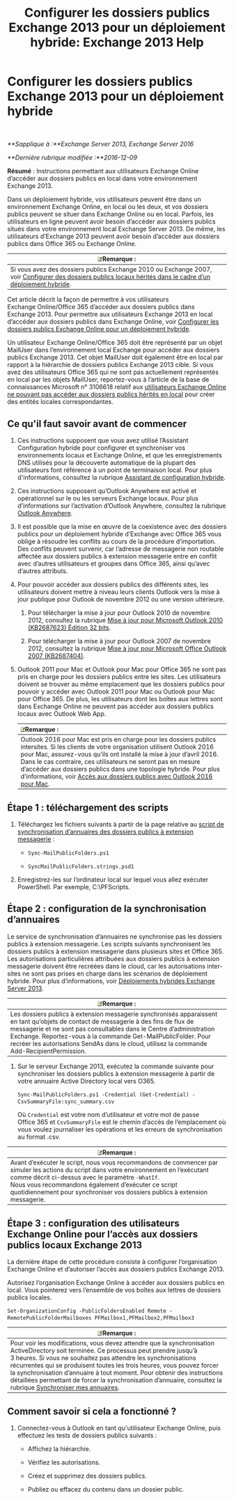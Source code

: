 ﻿---
title: 'Configurer les dossiers publics Exchange 2013 pour un déploiement hybride: Exchange 2013 Help'
TOCTitle: Configurer les dossiers publics Exchange 2013 pour un déploiement hybride
ms:assetid: b828520f-022c-4fcb-ab68-e1c330e87c33
ms:mtpsurl: https://technet.microsoft.com/fr-fr/library/Dn986544(v=EXCHG.150)
ms:contentKeyID: 65452457
ms.date: 04/24/2018
mtps_version: v=EXCHG.150
ms.translationtype: HT
---

# Configurer les dossiers publics Exchange 2013 pour un déploiement hybride

 

_**Sapplique à :**Exchange Server 2013, Exchange Server 2016_

_**Dernière rubrique modifiée :**2016-12-09_

**Résumé** : Instructions permettant aux utilisateurs Exchange Online d’accéder aux dossiers publics en local dans votre environnement Exchange 2013.

Dans un déploiement hybride, vos utilisateurs peuvent être dans un environnement Exchange Online, en local ou les deux, et vos dossiers publics peuvent se situer dans Exchange Online ou en local. Parfois, les utilisateurs en ligne peuvent avoir besoin d’accéder aux dossiers publics situés dans votre environnement local Exchange Server 2013. De même, les utilisateurs d’Exchange 2013 peuvent avoir besoin d’accéder aux dossiers publics dans Office 365 ou Exchange Online.

<table>
<thead>
<tr class="header">
<th><img src="images/JJ159664.note(EXCHG.150).gif" title="Remarque" alt="Remarque" />Remarque :</th>
</tr>
</thead>
<tbody>
<tr class="odd">
<td>Si vous avez des dossiers publics Exchange 2010 ou Exchange 2007, voir <a href="configure-legacy-on-premises-public-folders-for-a-hybrid-deployment-exchange-2013-help.md">Configurer des dossiers publics locaux hérités dans le cadre d’un déploiement hybride</a>.</td>
</tr>
</tbody>
</table>


Cet article décrit la façon de permettre à vos utilisateurs Exchange Online/Office 365 d’accéder aux dossiers publics dans Exchange 2013. Pour permettre aux utilisateurs Exchange 2013 en local d’accéder aux dossiers publics dans Exchange Online, voir [Configurer les dossiers publics Exchange Online pour un déploiement hybride](configure-exchange-online-public-folders-for-a-hybrid-deployment-exchange-2013-help.md).

Un utilisateur Exchange Online/Office 365 doit être représenté par un objet MailUser dans l’environnement local Exchange pour accéder aux dossiers publics Exchange 2013. Cet objet MailUser doit également être en local par rapport à la hiérarchie de dossiers publics Exchange 2013 cible. Si vous avez des utilisateurs Office 365 qui ne sont pas actuellement représentés en local par les objets MailUser, reportez-vous à l’article de la base de connaissances Microsoft n° 3106618 relatif aux [utilisateurs Exchange Online ne pouvant pas accéder aux dossiers publics hérités en local](https://go.microsoft.com/fwlink/p/?linkid=699451) pour créer des entités locales correspondantes.

## Ce qu'il faut savoir avant de commencer

1.  Ces instructions supposent que vous avez utilisé l’Assistant Configuration hybride pour configurer et synchroniser vos environnements locaux et Exchange Online, et que les enregistrements DNS utilisés pour la découverte automatique de la plupart des utilisateurs font référence à un point de terminaison local. Pour plus d'informations, consultez la rubrique [Assistant de configuration hybride](https://technet.microsoft.com/fr-fr/library/hh529921\(v=exchg.150\)).

2.  Ces instructions supposent qu’Outlook Anywhere est activé et opérationnel sur le ou les serveurs Exchange locaux. Pour plus d’informations sur l’activation d’Outlook Anywhere, consultez la rubrique [Outlook Anywhere](outlook-anywhere-exchange-2013-help.md).

3.  Il est possible que la mise en œuvre de la coexistence avec des dossiers publics pour un déploiement hybride d’Exchange avec Office 365 vous oblige à résoudre les conflits au cours de la procédure d’importation. Des conflits peuvent survenir, car l’adresse de messagerie non routable affectée aux dossiers publics à extension messagerie entre en conflit avec d’autres utilisateurs et groupes dans Office 365, ainsi qu’avec d’autres attributs.

4.  Pour pouvoir accéder aux dossiers publics des différents sites, les utilisateurs doivent mettre à niveau leurs clients Outlook vers la mise à jour publique pour Outlook de novembre 2012 ou une version ultérieure.
    
    1.  Pour télécharger la mise à jour pour Outlook 2010 de novembre 2012, consultez la rubrique [Mise à jour pour Microsoft Outlook 2010 (KB2687623) Édition 32 bits](https://www.microsoft.com/fr-fr/download/details.aspx?id=35702).
    
    2.  Pour télécharger la mise à jour pour Outlook 2007 de novembre 2012, consultez la rubrique [Mise à jour pour Microsoft Office Outlook 2007 (KB2687404)](https://www.microsoft.com/fr-fr/download/details.aspx?id=35718).

5.  Outlook 2011 pour Mac et Outlook pour Mac pour Office 365 ne sont pas pris en charge pour les dossiers publics entre les sites. Les utilisateurs doivent se trouver au même emplacement que les dossiers publics pour pouvoir y accéder avec Outlook 2011 pour Mac ou Outlook pour Mac pour Office 365. De plus, les utilisateurs dont les boîtes aux lettres sont dans Exchange Online ne peuvent pas accéder aux dossiers publics locaux avec Outlook Web App.
    
    <table>
    <thead>
    <tr class="header">
    <th><img src="images/JJ159664.note(EXCHG.150).gif" title="Remarque" alt="Remarque" />Remarque :</th>
    </tr>
    </thead>
    <tbody>
    <tr class="odd">
    <td>Outlook 2016 pour Mac est pris en charge pour les dossiers publics intersites. Si les clients de votre organisation utilisent Outlook 2016 pour Mac, assurez-vous qu’ils ont installé la mise à jour d’avril 2016. Dans le cas contraire, ces utilisateurs ne seront pas en mesure d’accéder aux dossiers publics dans une topologie hybride. Pour plus d’informations, voir <a href="accessing-public-folders-with-outlook-2016-for-mac-exchange-2013-help.md">Accès aux dossiers publics avec Outlook 2016 pour Mac</a>.</td>
    </tr>
    </tbody>
    </table>


## Étape 1 : téléchargement des scripts

1.  Téléchargez les fichiers suivants à partir de la page relative au [script de synchronisation d’annuaires des dossiers publics à extension messagerie](https://www.microsoft.com/en-us/download/details.aspx?id=46381) :
    
      - `Sync-MailPublicFolders.ps1`
    
      - `SyncMailPublicFolders.strings.psd1`

2.  Enregistrez-les sur l’ordinateur local sur lequel vous allez exécuter PowerShell. Par exemple, C:\\PFScripts.

## Étape 2 : configuration de la synchronisation d’annuaires

Le service de synchronisation d’annuaires ne synchronise pas les dossiers publics à extension messagerie. Les scripts suivants synchronisent les dossiers publics à extension messagerie dans plusieurs sites et Office 365. Les autorisations particulières attribuées aux dossiers publics à extension messagerie doivent être recréées dans le cloud, car les autorisations inter-sites ne sont pas prises en charge dans les scénarios de déploiement hybride. Pour plus d’informations, voir [Déploiements hybrides Exchange Server 2013](https://technet.microsoft.com/fr-fr/59e32000-4fcf-417f-a491-f1d8f9aeef9b\(exchg.150\)#doc).

<table>
<thead>
<tr class="header">
<th><img src="images/JJ159664.note(EXCHG.150).gif" title="Remarque" alt="Remarque" />Remarque :</th>
</tr>
</thead>
<tbody>
<tr class="odd">
<td>Les dossiers publics à extension messagerie synchronisés apparaissent en tant qu’objets de contact de messagerie à des fins de flux de messagerie et ne sont pas consultables dans le Centre d’administration Exchange. Reportez-vous à la commande Get-MailPublicFolder. Pour recréer les autorisations SendAs dans le cloud, utilisez la commande Add-RecipientPermission.</td>
</tr>
</tbody>
</table>


1.  Sur le serveur Exchange 2013, exécutez la commande suivante pour synchroniser les dossiers publics à extension messagerie à partir de votre annuaire Active Directory local vers O365.
    
        Sync-MailPublicFolders.ps1 -Credential (Get-Credential) -CsvSummaryFile:sync_summary.csv
    
    Où `Credential` est votre nom d’utilisateur et votre mot de passe Office 365 et `CsvSummaryFile` est le chemin d’accès de l’emplacement où vous voulez journaliser les opérations et les erreurs de synchronisation au format .csv.

<table>
<thead>
<tr class="header">
<th><img src="images/JJ159664.note(EXCHG.150).gif" title="Remarque" alt="Remarque" />Remarque :</th>
</tr>
</thead>
<tbody>
<tr class="odd">
<td>Avant d’exécuter le script, nous vous recommandons de commencer par simuler les actions du script dans votre environnement en l’exécutant comme décrit ci-dessus avec le paramètre <code>-WhatIf</code>.<br />
Nous vous recommandons également d’exécuter ce script quotidiennement pour synchroniser vos dossiers publics à extension messagerie.</td>
</tr>
</tbody>
</table>


## Étape 3 : configuration des utilisateurs Exchange Online pour l’accès aux dossiers publics locaux Exchange 2013

La dernière étape de cette procédure consiste à configurer l’organisation Exchange Online et d’autoriser l’accès aux dossiers publics Exchange 2013.

Autorisez l’organisation Exchange Online à accéder aux dossiers publics en local. Vous pointerez vers l’ensemble de vos boîtes aux lettres de dossiers publics locales.

    Set-OrganizationConfig -PublicFoldersEnabled Remote -RemotePublicFolderMailboxes PFMailbox1,PFMailbox2,PFMailbox3

<table>
<thead>
<tr class="header">
<th><img src="images/JJ159664.note(EXCHG.150).gif" title="Remarque" alt="Remarque" />Remarque :</th>
</tr>
</thead>
<tbody>
<tr class="odd">
<td>Pour voir les modifications, vous devez attendre que la synchronisation ActiveDirectory soit terminée. Ce processus peut prendre jusqu’à 3 heures. Si vous ne souhaitez pas attendre les synchronisations récurrentes qui se produisent toutes les trois heures, vous pouvez forcer la synchronisation d’annuaire à tout moment. Pour obtenir des instructions détaillées permettant de forcer la synchronisation d’annuaire, consultez la rubrique <a href="http://technet.microsoft.com/fr-fr/library/jj151771.aspx">Synchroniser mes annuaires</a>.</td>
</tr>
</tbody>
</table>


## Comment savoir si cela a fonctionné ?

1.  Connectez-vous à Outlook en tant qu'utilisateur Exchange Online, puis effectuez les tests de dossiers publics suivants :
    
      - Affichez la hiérarchie.
    
      - Vérifiez les autorisations.
    
      - Créez et supprimez des dossiers publics.
    
      - Publiez ou effacez du contenu dans un dossier public.

